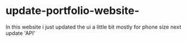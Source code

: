 # update-portfolio-website-
In this website i just updated the ui a little bit mostly  for phone size 
next update 'API'
